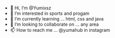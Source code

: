 - 👋 Hi, I’m @Yumixsz
- 👀 I’m interested in sports and progam
- 🌱 I’m currently learning ... html, css and java
- 💞️ I’m looking to collaborate on ... any area
- 📫 How to reach me ... @yumahub in instagram

<!---
Yumixsz/Yumixsz is a ✨ special ✨ repository because its `README.md` (this file) appears on your GitHub profile.
You can click the Preview link to take a look at your changes.
--->
